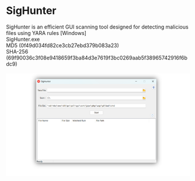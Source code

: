 # SigHunter
SigHunter is an efficient GUI scanning tool designed for detecting malicious files using YARA rules [Windows]
<br />SigHunter.exe
<br />MD5 (0f49d034fd82ce3cb27ebd379b083a23)
<br />SHA-256 (69f90036c3f08e9418659f3ba84d3e7619f3bc0269aab5f38965742916f6bdc9)
<br />
<br />
 ![](https://raw.githubusercontent.com/tssarq/SigHunter/refs/heads/main/SigHunter-1.1.png)

